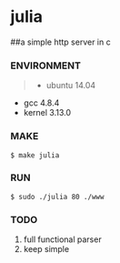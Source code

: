 # julia
##a simple http server in c
### ENVIRONMENT
>* ubuntu 14.04
* gcc 4.8.4
* kernel 3.13.0

### MAKE
```shell
$ make julia
```

### RUN
```
$ sudo ./julia 80 ./www
```

### TODO
1. full functional parser
2. keep simple
 
